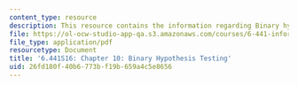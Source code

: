 ```yaml
---
content_type: resource
description: This resource contains the information regarding Binary hypothesis testing.
file: https://ol-ocw-studio-app-qa.s3.amazonaws.com/courses/6-441-information-theory-spring-2016/26fd180f40b6773bf19b659a4c5e8656_MIT6_441S16_chapter_10.pdf
file_type: application/pdf
resourcetype: Document
title: '6.441S16: Chapter 10: Binary Hypothesis Testing'
uid: 26fd180f-40b6-773b-f19b-659a4c5e8656
---
```

